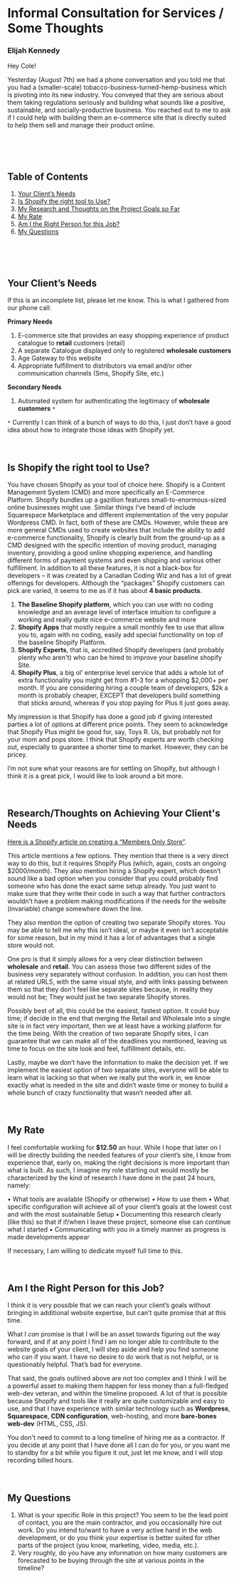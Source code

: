 # Informal Consultation for Services / Some Thoughts
### Elijah Kennedy

Hey Cole!

Yesterday (August 7th) we had a phone conversation and you told me that you had a (smaller-scale) tobacco-business-turned-hemp-business which is pivoting into its new industry. You conveyed that they are serious about them taking regulations seriously and building what sounds like a positive, sustainable, and socially-productive business. You reached out to me to ask if I could help with building them an e-commerce site that is directly suited to help them sell and manage their product online.

</br>
</br>
</br>

## Table of Contents
  1. [Your Client’s Needs](#your-client-s-needs)
  2. [Is Shopify the right tool to Use?](#is-shopify-the-right-tool-to-use-)
  3. [My Research and Thoughts on the Project Goals so Far](#my-research-and-thoughts-on-the-project-goals-so-far)
  4. [My Rate](#my-rate)
  5. [Am I the Right Person for this Job?](#am-i-the-right-person-for-this-job-)
  6. [My Questions](#my-questions)
</br>
</br>
</br>


## Your Client’s Needs
If this is an incomplete list, please let me know. This is what I gathered from our phone call:

**Primary Needs**
1. E-commerce site that provides an easy shopping experience of product catalogue to **retail** customers (retail)
1. A separate Catalogue displayed only to registered **wholesale customers**
1. Age Gateway to this website
1. Appropriate fulfillment to distributors via email and/or other communication channels (Sms, Shopify Site, etc.)

**Secondary Needs**

1. Automated system for authenticating the legitimacy of **wholesale customers** `*`

`*` Currently I can think of a bunch of ways to do this, I just don’t have a good idea about how to integrate those ideas with Shopify yet.
</br>
</br>
</br>

## Is Shopify the right tool to Use?
You have chosen Shopify as your tool of choice here. Shopify is a Content Management System (CMD) and more specifically an E-Commerce Platform. Shopify bundles up a gazillion features small-to-enormous-sized online businesses might use. Similar things I’ve heard of include Squarespace Marketplace and different implementation of the very popular Wordpress CMD. In fact, both of these are CMDs. However, while these are more general CMDs used to create websites that include the ability to add e-commerce functionality, Shopify is clearly built from the ground-up as a CMD designed with the specific intention of moving product, managing inventory, providing a good online shopping experience, and handling different forms of payment systems and even shipping and various other fulfillment. In addition to all these features, it is not a black-box for developers – it was created by a Canadian Coding Wiz and has a lot of great offerings for developers. Although the “packages” Shopify customers can pick are varied, it seems to me as if it has about **4 basic products**.
</br>

1.	**The Baseline Shopify platform**, which you can use with no coding knowledge and an average level of interface intuition to configure a working and really quite nice e-commerce website and more
2.	**Shopify Apps** that mostly require a small monthly fee to use that allow you to, again with no coding, easily add special functionality on top of the baseline Shopify Platform.
3.	**Shopify Experts**, that is, accredited Shopify developers (and probably plenty who aren't) who can be hired to improve your baseline shopify Site.
4.	**Shopify Plus**, a big ol’ enterprise level service that adds a whole lot of extra functionality you might get from #1-3 for a whopping $2,000+ per month. If you are considering hiring a couple team of developers, $2k a month is probably cheaper, EXCEPT that developers build something that sticks around, whereas if you stop paying for Plus it just goes away.

My impression is that Shopify has done a good job if giving interested parties a lot of options at different price points. They seem to acknowledge that Shopify Plus might be good for, say, Toys R. Us, but probably not for your mom and pops store. I think that Shopify experts are worth checking out, especially to guarantee a shorter time to market. However, they can be pricey.

I’m not sure what your reasons are for settling on Shopify, but although I think it *is* a great pick, I would like to look around a bit more.
</br>
</br>
</br>


## Research/Thoughts on Achieving Your Client's Needs

[Here is a Shopify article on creating a “Members Only Store”](https://community.shopify.com/c/Shopify-Design/Site-access-Create-a-members-only-store/td-p/613500).

This article mentions a few options. They mention that there is a very direct way to do this, but it requires Shopify Plus (which, again, costs an ongoing $2000/month). They also mention hiring a Shopify expert, which doesn’t sound like a bad option when you consider that you could probably find someone who has done the exact same setup already. You just want to make sure that they write their code in such a way that further contractors wouldn’t have a problem making modifications if the needs for the website (invariable) change somewhere down the line.

They also mention the option of creating two separate Shopify stores. You may be able to tell me why this isn’t ideal, or maybe it even isn’t acceptable for some reason, but in my mind it has a lot of advantages that a single store would not.

One pro is that it simply allows for a very clear distinction between **wholesale** and **retail**. You can assess those two different sides of the business very separately without confusion. In addition, you can host them at related URLS, with the same visual style, and with links passing between them so that they don't feel like separate sites because, in reality they would not be; They would just be two separate Shopify stores.

Possibly best of all, this could be the easiest, fastest option. It could buy time; if decide in the end that merging the Retail and Wholesale into a single site is in fact very important, then we at least have a working platform for the time being. With the creation of two separate Shopify sites, I can guarantee that we can make all of the deadlines you mentioned, leaving us time to focus on the site look and feel, fulfillment details, etc.

Lastly, maybe we don’t have the information to make the decision yet. If we implement the easiest option of two separate sites, everyone will be able to learn what is lacking so that when we really put the work in, we know exactly what is needed in the site and didn’t waste time or money to build a whole bunch of crazy functionality that wasn’t needed after all.
</br>
</br>
</br>


## My Rate

I feel comfortable working for **$12.50** an hour. While I hope that later on I will be directly building the needed features of your client’s site, I know from experience that, early on, making the right decisions is more important than what is built. As such, I imagine my role starting out would mostly be characterized by the kind of research I have done in the past 24 hours, namely:

•	What tools are available (Shopify or otherwise)
•	How to use them
•	What specific configuration will achieve all of your client’s goals at the lowest cost and with the most sustainable Setup
•	Documenting this research clearly (like this) so that if if/when I leave these project, someone else can continue what I started
•	Communicating with you in a timely manner as progress is made developments appear

If necessary, I am willing to dedicate myself full time to this.
</br>
</br>
</br>

## Am I the Right Person for this Job?

I think it is very possible that we can reach your client’s goals without bringing in additional website expertise, but can’t quite promise that at this time.

What I *can* promise is that I will be an asset towards figuring out the way forward, and if at any point I find I am no longer able to contribute to the website goals of your client, I will step aside and help you find someone who can if you want. I have no desire to do work that is not helpful, or is questionably helpful. That’s bad for everyone.

That said, the goals outlined above are not too complex and I think I will be a powerful asset to making them happen for less money than a full-fledged web-dev veteran, and within the timeline proposed. A lot of that is possible because Shopify and tools like it really are quite customizable and easy to use, and that I have experience with similar technology such as **Wordpress**, **Squarespace**, **CDN configuration**, web-hosting, and more **bare-bones web-dev** (HTML, CSS, JS).

You don't need to commit to a long timeline of hiring me as a contractor. If you decide at any point that I have done all I can do for you, or you want me to standby for a bit while you figure it out, just let me know, and I will stop recording billed hours.
</br>
</br>
</br>

## My Questions
1.	What is your specific Role in this project? You seem to be the lead point of contact, you are the main contractor, and you occasionally hire out work. Do you intend to/want to have a very active hand in the web development, or do you think your expertise is better suited for other parts of the project (you know, marketing, video, media, etc.).
2.	Very roughly, do you have any information on how many customers are forecasted to be buying through the site at various points in the timeline?
</br>
</br>
</br>
